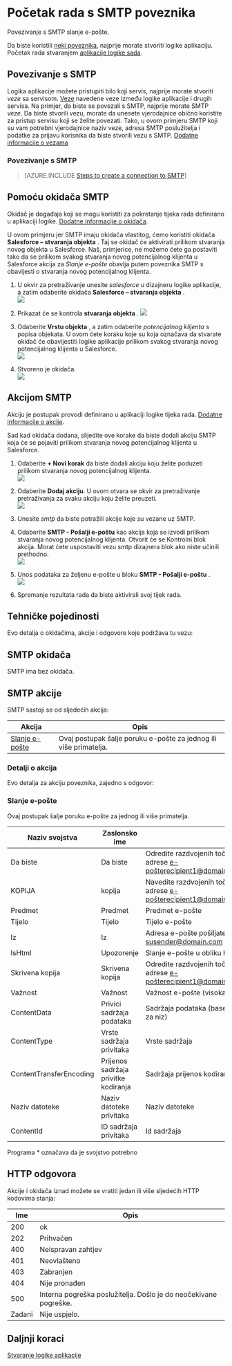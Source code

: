<properties
pageTitle="SMTP | Microsoft Azure"
description="Stvorite logiku aplikacije sa servisom Azure aplikacije. Povezivanje s SMTP slanje e-pošte."
services="logic-apps"   
documentationCenter=".net,nodejs,java"  
authors="msftman"   
manager="erikre"    
editor=""
tags="connectors" />

<tags
ms.service="app-service-logic"
ms.devlang="multiple"
ms.topic="article"
ms.tgt_pltfrm="na"
ms.workload="integration"
ms.date="07/15/2016"
ms.author="deonhe"/>

# <a name="get-started-with-the-smtp-connector"></a>Početak rada s SMTP poveznika

Povezivanje s SMTP slanje e-pošte.

Da biste koristili [neki poveznika](./apis-list.md), najprije morate stvoriti logike aplikaciju. Početak rada stvaranjem [aplikacije logike sada](../app-service-logic/app-service-logic-create-a-logic-app.md).

## <a name="connect-to-smtp"></a>Povezivanje s SMTP

Logika aplikacije možete pristupiti bilo koji servis, najprije morate stvoriti *veze* sa servisom. [Veze](./connectors-overview.md) navedene veze između logike aplikacije i drugih servisa. Na primjer, da biste se povezali s SMTP, najprije morate SMTP *veze*. Da biste stvorili vezu, morate da unesete vjerodajnice obično koristite za pristup servisu koji se želite povezati. Tako, u ovom primjeru SMTP koji su vam potrebni vjerodajnice naziv veze, adresa SMTP poslužitelja i podatke za prijavu korisnika da biste stvorili vezu s SMTP. [Dodatne informacije o vezama]()  

### <a name="create-a-connection-to-smtp"></a>Povezivanje s SMTP

>[AZURE.INCLUDE [Steps to create a connection to SMTP](../../includes/connectors-create-api-smtp.md)]

## <a name="use-an-smtp-trigger"></a>Pomoću okidača SMTP

Okidač je događaja koji se mogu koristiti za pokretanje tijeka rada definirano u aplikaciji logike. [Dodatne informacije o okidača](../app-service-logic/app-service-logic-what-are-logic-apps.md#logic-app-concepts).

U ovom primjeru jer SMTP imaju okidača vlastitog, ćemo koristiti okidača **Salesforce – stvaranja objekta** . Taj se okidač će aktivirati prilikom stvaranja novog objekta u Salesforce. Naš, primjerice, ne možemo ćete ga postaviti tako da se prilikom svakog stvaranja novog potencijalnog klijenta u Salesforce akcija za *Slanje e-pošte* obavlja putem poveznika SMTP s obavijesti o stvaranja novog potencijalnog klijenta.

1. U okvir za pretraživanje unesite *salesforce* u dizajneru logike aplikacije, a zatim odaberite okidača **Salesforce – stvaranja objekta** .  
 ![](../../includes/media/connectors-create-api-salesforce/trigger-1.png)  

2. Prikazat će se kontrola **stvaranja objekta** .
 ![](../../includes/media/connectors-create-api-salesforce/trigger-2.png)  

3. Odaberite **Vrstu objekta** , a zatim odaberite *potencijalnog klijenta* s popisa objekata. U ovom ćete koraku koje su koja označava da stvarate okidač će obavijestiti logike aplikacije prilikom svakog stvaranja novog potencijalnog klijenta u Salesforce.  
 ![](../../includes/media/connectors-create-api-salesforce/trigger3.png)  

4. Stvoreno je okidača.  
 ![](../../includes/media/connectors-create-api-salesforce/trigger-4.png)  

## <a name="use-an-smtp-action"></a>Akcijom SMTP

Akciju je postupak provodi definirano u aplikaciji logike tijeka rada. [Dodatne informacije o akcije](../app-service-logic/app-service-logic-what-are-logic-apps.md#logic-app-concepts).

Sad kad okidača dodana, slijedite ove korake da biste dodali akciju SMTP koja će se pojaviti prilikom stvaranja novog potencijalnog klijenta u Salesforce.

1. Odaberite **+ Novi korak** da biste dodali akciju koju želite poduzeti prilikom stvaranja novog potencijalnog klijenta.  
 ![](../../includes/media/connectors-create-api-salesforce/trigger4.png)  

2. Odaberite **Dodaj akciju**. U ovom otvara se okvir za pretraživanje pretraživanja za svaku akciju koju želite preuzeti.  
 ![](../../includes/media/connectors-create-api-smtp/using-smtp-action-2.png)  

3. Unesite *smtp* da biste potražili akcije koje su vezane uz SMTP.  

4. Odaberite **SMTP - Pošalji e-poštu** kao akcija koja se izvodi prilikom stvaranja novog potencijalnog klijenta. Otvorit će se Kontrolni blok akcija. Morat ćete uspostaviti vezu smtp dizajnera blok ako niste učinili prethodno.  
 ![](../../includes/media/connectors-create-api-smtp/smtp-2.png)    

5. Unos podataka za željenu e-pošte u bloku **SMTP - Pošalji e-poštu** .  
 ![](../../includes/media/connectors-create-api-smtp/using-smtp-action-4.PNG)  

6. Spremanje rezultata rada da biste aktivirali svoj tijek rada.  

## <a name="technical-details"></a>Tehničke pojedinosti

Evo detalja o okidačima, akcije i odgovore koje podržava tu vezu:

## <a name="smtp-triggers"></a>SMTP okidača

SMTP ima bez okidača. 

## <a name="smtp-actions"></a>SMTP akcije

SMTP sastoji se od sljedećih akcija:


|Akcija|Opis|
|--- | ---|
|[Slanje e-pošte](connectors-create-api-smtp.md#send-email)|Ovaj postupak šalje poruku e-pošte za jednog ili više primatelja.|

### <a name="action-details"></a>Detalji o akcija

Evo detalja za akciju poveznika, zajedno s odgovor:


### <a name="send-email"></a>Slanje e-pošte
Ovaj postupak šalje poruku e-pošte za jednog ili više primatelja. 


|Naziv svojstva| Zaslonsko ime|Opis|
| ---|---|---|
|Da biste|Da biste|Odredite razdvojenih točkom sa zarezom kao što su adrese e-pošterecipient1@domain.com;recipient2@domain.com|
|KOPIJA|kopija|Navedite razdvojenih točkom sa zarezom kao što su adrese e-pošterecipient1@domain.com;recipient2@domain.com|
|Predmet|Predmet|Predmet e-pošte|
|Tijelo|Tijelo|Tijelo e-pošte|
|Iz|Iz|Adresa e-pošte pošiljatelja kao što susender@domain.com|
|IsHtml|Upozorenje|Slanje e-pošte u obliku HTML (true i false)|
|Skrivena kopija|Skrivena kopija|Odredite razdvojenih točkom sa zarezom kao što su adrese e-pošterecipient1@domain.com;recipient2@domain.com|
|Važnost|Važnost|Važnost e-pošte (visoka, normalno ili najniža)|
|ContentData|Privici sadržaja podataka|Sadržaja podataka (base64 kodirani strujanja i kao-je za niz)|
|ContentType|Vrste sadržaja privitaka|Vrste sadržaja|
|ContentTransferEncoding|Prijenos sadržaja privitke kodiranja|Sadržaja prijenos kodiranje (base64 ili ništa)|
|Naziv datoteke|Naziv datoteke privitaka|Naziv datoteke|
|ContentId|ID sadržaja privitaka|Id sadržaja|

Programa * označava da je svojstvo potrebno


## <a name="http-responses"></a>HTTP odgovora

Akcije i okidača iznad možete se vratiti jedan ili više sljedećih HTTP kodovima stanja: 

|Ime|Opis|
|---|---|
|200|ok|
|202|Prihvaćen|
|400|Neispravan zahtjev|
|401|Neovlašteno|
|403|Zabranjen|
|404|Nije pronađen|
|500|Interna pogreška poslužitelja. Došlo je do neočekivane pogreške.|
|Zadani|Nije uspjelo.|

## <a name="next-steps"></a>Daljnji koraci
[Stvaranje logike aplikacije](../app-service-logic/app-service-logic-create-a-logic-app.md)